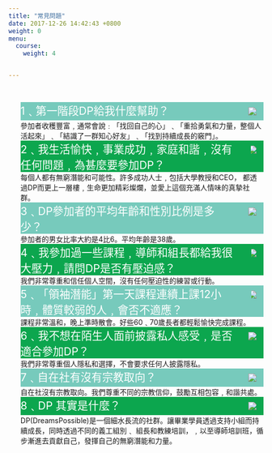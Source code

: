 ```yaml
---
title: "常見問題"
date: 2017-12-26 14:42:43 +0800
weight: 0
menu:
  course:
    weight: 4


---
```

<div class="course-content">
<br>
<ul style="list-style:none; margin-left: 0px;" class="faq" >

 

  <li class="q" style="background-color:#77CABC">
    <div class="columns">
    <div class="column is-11">
    <font style="font-size:16pt;color:white">1﹑第一階段DP給我什麼幫助？</font>
       </div>
    <div class="column is-1 arrow-container">
    <img style="min-width:20px; margin:10px;display:inline;float:right;" src="/img/arrow.svg">
    </div>
   </div>
  </li>

  <li class="a">
  <font>參加者收穫豐富﹐通常會說﹕「找回自己的心」﹑「重拾勇氣和力量，整個人活起來」﹑「結識了一群知心好友」﹑「找到持續成長的竅門」。</font>
  </li>

   

  <li class="q" style="background-color:#0CA64E">
  <div class="columns">
    <div class="column is-11">
      <font style="font-size:16pt;color:white">2﹑我生活愉快﹐事業成功﹐家庭和諧﹐沒有任何問題﹐為甚麼要參加DP？</font>
    </div>
    <div class="column is-1 arrow-container">
      <img style="min-width:20px; margin:10px;display:inline;float:right;" src="/img/arrow.svg">
    </div>
   </div>
  </li>

  <li class="a"><font>每個人都有無窮潛能和可能性。許多成功人士﹐包括大學教授和CEO， 都透過DP而更上一層樓﹐生命更加精彩燦爛，並愛上這個充滿人情味的真摯社群。</font></li>

 
 <li class="q" style="background-color:#77CABC">
<div class="columns">
    <div class="column is-11">
   <font style="font-size:16pt;color:white"> 3﹑DP參加者的平均年齡和性別比例是多少？</font>
   </div>
<div class="column is-1 arrow-container">
    <img style="min-width:20px; margin:10px;display:inline;float:right;" src="/img/arrow.svg">
</div>
   </div>
  </li>

  <li class="a"><font>參加者的男女比率大約是4比6。平均年齡是38歲。</font></li>
 

  <li class="q" style="background-color:#0CA64E">
<div class="columns">
    <div class="column is-11">
   <font style="font-size:16pt;color:white"> 4﹑我參加過一些課程﹐導師和組長都給我很大壓力﹐請問DP是否有壓迫感？</font>
   </div>
<div class="column is-1 arrow-container">
    <img style="min-width:20px; margin:10px;display:inline;float:right;" src="/img/arrow.svg">
</div>
   </div>
  </li>

  <li class="a"><font>我們非常尊重和信任個人空間，沒有任何壓迫性的練習或行動。</font></li>
    <li class="q" style="background-color:#77CABC">
<div class="columns">
    <div class="column is-11">
   <font style="font-size:16pt;color:white"> 5﹑「領袖潛能」第一天課程連續上課12小時﹐體質較弱的人﹐會否不適應？</font>
   </div>
<div class="column is-1 arrow-container">
    <img style="min-width:20px; margin:10px;display:inline;float:right;" src="/img/arrow.svg">
</div>
   </div>
  </li>

  <li class="a"><font>課程非常溫和，晚上準時散會。好些60﹑70歲長者都輕鬆愉快完成課程。</font></li>
    <li class="q" style="background-color:#0CA64E">
<div class="columns">
    <div class="column is-11">
   <font style="font-size:16pt;color:white"> 6﹑我不想在陌生人面前披露私人感受﹐是否適合參加DP？</font>
   </div>
<div class="column is-1 arrow-container">
    <img style="min-width:20px; margin:10px;display:inline;float:right;" src="/img/arrow.svg">
</div>
   </div>
  </li>

  <li class="a"><font>我們非常尊重個人隱私和選擇，不會要求任何人披露隱私。</font></li>
    <li class="q" style="background-color:#77CABC">
<div class="columns">
    <div class="column is-11">
   <font style="font-size:16pt;color:white"> 7﹑自在社有沒有宗教取向？</font>
   </div>
<div class="column is-1 arrow-container">
    <img style="min-width:20px; margin:10px;display:inline;float:right;" src="/img/arrow.svg">
</div>
   </div>
  </li>

  <li class="a"><font>自在社沒有宗教取向。我們尊重不同的宗教信仰，鼓勵互相包容﹐和諧共處。</font></li>
    <li class="q" style="background-color:#0CA64E">
<div class="columns">
    <div class="column is-11">
   <font style="font-size:16pt;color:white">8﹑DP 其實是什麼？</font>
   </div>
<div class="column is-1 arrow-container">
    <img style="min-width:20px; margin:10px;display:inline;float:right;" src="/img/arrow.svg">
</div>
   </div>
  </li>

  <li class="a"><font>DP(DreamsPossible)是一個細水長流的社群。讓畢業學員透過支持小組而持續成長，同時透過不同的義工組別﹑ 組長和教練培訓，﹐以至導師培訓班，循步漸進去貢獻自己，發揮自己的無窮潛能和力量。</font></li>
 
</ul>
<br>
</div>